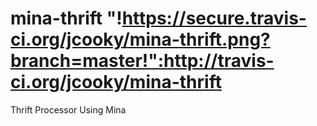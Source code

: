 mina-thrift "!https://secure.travis-ci.org/jcooky/mina-thrift.png?branch=master!":http://travis-ci.org/jcooky/mina-thrift
===========

Thrift Processor Using Mina
